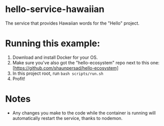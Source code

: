 # hello-service-hawaiian
The service that provides Hawaiian words for the "Hello" project.

# Running this example:
1. Download and install Docker for your OS.
2. Make sure you've also got the "hello-ecosystem" repo next to this one: [https://github.com/shaunpersad/hello-ecosystem]
2. In this project root, run `bash scripts/run.sh`
3. Profit!

# Notes
- Any changes you make to the code while the container is running will automatically restart the service, thanks to nodemon.